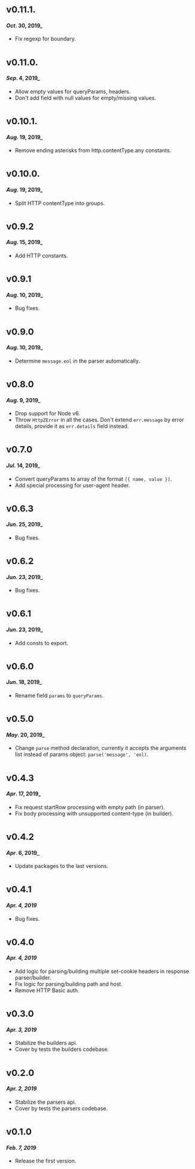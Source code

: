 # <sub>v0.11.1.</sub>
#### _Oct_. 30, 2019_
  * Fix regexp for boundary.

# <sub>v0.11.0.</sub>
#### _Sep_. 4, 2019_
  * Allow empty values for queryParams, headers.
  * Don't add field with null values for empty/missing values.

# <sub>v0.10.1.</sub>
#### _Aug_. 19, 2019_
  * Remove ending asterisks from http.contentType.any constants.

# <sub>v0.10.0.</sub>
#### _Aug_. 19, 2019_
  * Split HTTP contentType into groups.

# <sub>v0.9.2</sub>
#### _Aug_. 15, 2019_
  * Add HTTP constants.

# <sub>v0.9.1</sub>
#### _Aug_. 10, 2019_
  * Bug fixes.

# <sub>v0.9.0</sub>
#### _Aug_. 10, 2019_
  * Determine `message.eol` in the parser automatically.

# <sub>v0.8.0</sub>
#### _Aug_. 9, 2019_
  * Drop support for Node v6.
  * Throw `HttpZError` in all the cases. Don't extend `err.message` by error details, provide it as `err.details` field instead.

# <sub>v0.7.0</sub>
#### _Jul_. 14, 2019_
  * Convert queryParams to array of the format `[{ name, value }]`.
  * Add special processing for user-agent header.

# <sub>v0.6.3</sub>
#### _Jun_. 25, 2019_
  * Bug fixes.

# <sub>v0.6.2</sub>
#### _Jun_. 23, 2019_
  * Bug fixes.

# <sub>v0.6.1</sub>
#### _Jun_. 23, 2019_
  * Add consts to export.

# <sub>v0.6.0</sub>
#### _Jun_. 18, 2019_
  * Rename field `params` to `queryParams`.

# <sub>v0.5.0</sub>
#### _May_. 20, 2019_
 * Change `parse` method declaration, currently it accepts the arguments list instead of params object: `parse('message', 'eol)`.

# <sub>v0.4.3</sub>
#### _Apr_. 17, 2019_
 * Fix request startRow processing with empty path (in parser).
 * Fix body processing with unsupported content-type (in builder).

# <sub>v0.4.2</sub>
#### _Apr_. 6, 2019_
 * Update packages to the last versions.

# <sub>v0.4.1</sub>
#### _Apr. 4, 2019_
  * Bug fixes.

# <sub>v0.4.0</sub>
#### _Apr. 4, 2019_
 * Add logic for parsing/building multiple set-cookie headers in response parser/builder.
 * Fix logic for parsing/building path and host.
 * Remove HTTP Basic auth.

# <sub>v0.3.0</sub>
#### _Apr. 3, 2019_
 * Stabilize the builders api.
 * Cover by tests the builders codebase.

# <sub>v0.2.0</sub>
#### _Apr. 2, 2019_
 * Stabilize the parsers api.
 * Cover by tests the parsers codebase.

# <sub>v0.1.0</sub>
#### _Feb. 7, 2019_
 * Release the first version.